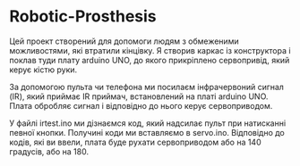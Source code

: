 # Robotic-Prosthesis
Цей проект створений для допомоги людям з обмеженими можливостями, які втратили кінцівку. Я створив каркас із конструктора і поклав туди плату arduino UNO, до якого прикріплено сервопривід, який керує кістю руки. 

За допомогою пульта чи телефона ми посилаєм інфрачервоний сигнал (IR), який приймає IR приймач, встановлений на платі arduino UNO. Плата обробляє сигнал і відповідно до нього керує сервоприводом. 

У файлі irtest.ino ми дізнаємся код, який надсилає пульт при натисканні певної кнопки. Получині коди ми вставляємо в servo.ino. Відповідно до кодів, які ви ввели, плата буде рухати сервоприводом або на 140 градусів, або на 180.

